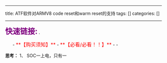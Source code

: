 
--- 
title:  ATF软件对ARMV8 code reset和warm reset的支持 
tags: []
categories: [] 

---
>  
 <font color="purple" size="5">**快速链接:**</font> .   
 <ul>
  -  <font color="red" size="3">**【购买须知】**</font>
  -  <font color="red" size="3">**【必看/必看！！】**</font>
  - 
  - 
 </ul> 


>  
 **思考：** 1、 SOC一上电，只有一

